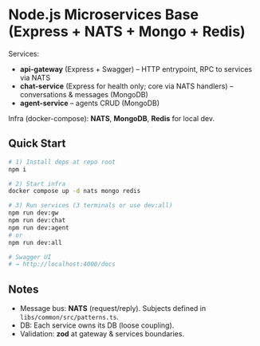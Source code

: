 # Node.js Microservices Base (Express + NATS + Mongo + Redis)

Services:
- **api-gateway** (Express + Swagger) – HTTP entrypoint, RPC to services via NATS
- **chat-service** (Express for health only; core via NATS handlers) – conversations & messages (MongoDB)
- **agent-service** – agents CRUD (MongoDB)

Infra (docker-compose): **NATS**, **MongoDB**, **Redis** for local dev.

## Quick Start
```bash
# 1) Install deps at repo root
npm i

# 2) Start infra
docker compose up -d nats mongo redis

# 3) Run services (3 terminals or use dev:all)
npm run dev:gw
npm run dev:chat
npm run dev:agent
# or
npm run dev:all

# Swagger UI
# → http://localhost:4000/docs
```

## Notes
- Message bus: **NATS** (request/reply). Subjects defined in `libs/common/src/patterns.ts`.
- DB: Each service owns its DB (loose coupling).
- Validation: **zod** at gateway & services boundaries.
